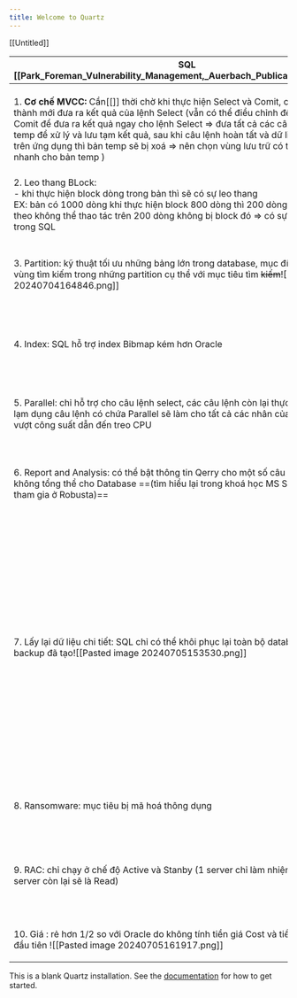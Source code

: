 ```yaml
---
title: Welcome to Quartz
---
```

[[Untitled]]

| SQL [[Park_Foreman_Vulnerability_Management,_Auerbach_Publications_2019.pdf]]                                                                                                                                                                                                                                                                                                                                                                  | Oracle                                                                                                                                                                                                                                                                                                                                                                                                                                                                                      |
| ---------------------------------------------------------------------------------------------------------------------------------------------------------------------------------------------------------------------------------------------------------------------------------------------------------------------------------------------------------------------------------------------------------------------------------------------- | ------------------------------------------------------------------------------------------------------------------------------------------------------------------------------------------------------------------------------------------------------------------------------------------------------------------------------------------------------------------------------------------------------------------------------------------------------------------------------------------- |
| 1.  **Cơ chế MVCC:** Cần[[]] thời chờ khi thực hiện Select và Comit, chờ comit hoàn thành mới đưa ra kết quả của lệnh Select (vẫn có thể điều chỉnh để không cần chờ Comit để đưa ra kết quả ngay cho lệnh Select => đưa tất cả các câu lệnh vào bản temp để xử lý và lưu tạm kết quả, sau khi câu lệnh hoàn tất và dữ liệu được hiển thị trên ứng dụng thì bản temp sẽ bị xoá => nên chọn vùng lưu trữ có tốc độ đọc ghi nhanh cho bản temp ) | 1.  **Cơ chế NVCC (Flashback):** tích hợp sẵn bản ==***Undo***== để lấy và đưa ra kết quả ngay lập tức cho dù lệnh Comit đang chờ và lệnh Select đang cần đưa ra kết quả                                                                                                                                                                                                                                                                                                                    |
| 2. Leo thang BLock:<br>- khi thực hiện block dòng trong bản thì sẽ có sự leo thang <br>EX: bản có 1000 dòng khi thực hiện block 800 dòng thì 200 dòng còn lại bị block theo không thể thao tác trên 200 dòng không bị block đó => có sự leo thang block trong SQL                                                                                                                                                                              | 2. Leo thang Block:<br>- không có sự leo thang block                                                                                                                                                                                                                                                                                                                                                                                                                                        |
| 3. Partition: kỹ thuật tối ưu những bảng lớn trong database, mục đích để chia nhỏ vùng tìm kiếm trong những partition cụ thể với mục tiêu tìm ~~kiếm~~![[Pasted image 20240704164846.png]]                                                                                                                                                                                                                                                     | 3. SubPartition: giống như SQL nhưng lại chia nhỏ các partition thành các sub nhỏ hơn để việc tìm kiếm tối ưu hơn nữa![[Pasted image 20240704165003.png]]                                                                                                                                                                                                                                                                                                                                   |
| 4. Index: SQL hỗ trợ index Bibmap kém hơn Oracle                                                                                                                                                                                                                                                                                                                                                                                               | 4. Index: hỗ trợ index Bibmap tốt hơn rất nhiều trong việc phân loại các thuộc tính nhỏ it trường hợp                                                                                                                                                                                                                                                                                                                                                                                       |
| 5. Parallel: chỉ hỗ trợ cho câu lệnh select, các câu lệnh còn lại thực hiện tuần tự => lạm dụng câu lệnh có chứa Parallel sẽ làm cho tất cả các nhân của CPU hoạt động vượt công suất dẫn đến treo CPU                                                                                                                                                                                                                                         | 5. Parallel: hỗ trợ cho tất cả các câu lệnh =>  lạm dụng câu lệnh có chứa Parallel sẽ làm cho tất cả các nhân của CPU hoạt động vượt công suất dẫn đến treo CPU                                                                                                                                                                                                                                                                                                                             |
| 6. Report and Analysis: có thể bật thông tin Qerry cho một số câu lệnh nhưng không tổng thể cho Database ==(tìm hiểu lại trong khoá học MS SQL SERVER đã tham gia ở Robusta)==                                                                                                                                                                                                                                                                 | 6. Report and Analysis (AWR): công cụ xuất báo cáo rất chi tiết tất cả các thông tin của Oracle Database<br>                                                                                                                                                                                                                                                                                                                                                                                |
| 7. Lấy lại dữ liệu chi tiết: SQL chỉ có thể khôi phục lại toàn bộ database dựa trên file backup đã tạo![[Pasted image 20240705153530.png]]                                                                                                                                                                                                                                                                                                     | 7. Lấy lại dữ liệu chi tiết từ bản Undo: Oracle có thể lấy lại dữ liệu rất chi tiết từ bản Undo mà không cần thực hiện khôi phục dữ liệu của toàn database (với câu lệnh: tạo bản backup từ Undo thời gian lấy lại là 5 phút trước khi sai sót sảy ra<br>==create table wecommitbackup== <br>==as==<br>==SELECT *==<br>==FROM wecommitdemo==<br>==AS OF TIMESTAMP==<br>==(SYSTIMESTAMP - INTERVAL '5' MINUTE);==<br>==Select * from wecommitbackup== 'kiểm tra lại bản backup lấy từ Undo') |
| 8. Ransomware: mục tiêu bị mã hoá thông dụng                                                                                                                                                                                                                                                                                                                                                                                                   | 8. Ransomware: ít bị tấn công hơn, do không phổ biến và cấu trúc database phức tạp hơn                                                                                                                                                                                                                                                                                                                                                                                                      |
| 9. RAC: chỉ chạy ở chế độ Active và Stanby (1 server chỉ làm nhiệm vụ Write thì server còn lại sẽ là Read)                                                                                                                                                                                                                                                                                                                                     | 9. RAC: có thể cấu hình chạy trên cả 2 server chạy cùng chế độ Active + Active (cả hai server điều có thể cùng Write cùng Read truy xuất dữ liệu rất nhanh và ổn định)                                                                                                                                                                                                                                                                                                                      |
| 10. Giá : rẻ hơn 1/2 so với Oracle do không tính tiền giá Cost và tiền bảo trì năm đầu tiên ![[Pasted image 20240705161917.png]]                                                                                                                                                                                                                                                                                                               | 10. Giá: rất cao do tính tiền giá Cost và bảo trì năm đầu                                                                                                                                                                                                                                                                                                                                                                                                                                   |
|                                                                                                                                                                                                                                                                                                                                                                                                                                                |                                                                                                                                                                                                                                                                                                                                                                                                                                                                                             |


This is a blank Quartz installation.
See the [documentation](https://quartz.jzhao.xyz) for how to get started.
